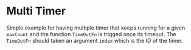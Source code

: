 # Multi Timer

Simple example for having multiple timer that keeps running for a given `maxCount` and the function `TimeOutFn` is trigged once its timeout. The `TimeOutFn` should taken an argument `index` which is the ID of the timer.
